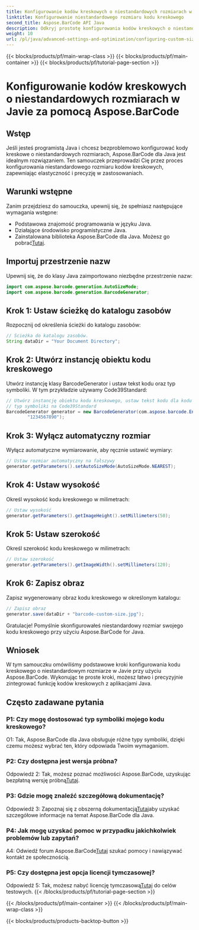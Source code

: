 ```yaml
---
title: Konfigurowanie kodów kreskowych o niestandardowych rozmiarach w Javie za pomocą Aspose.BarCode
linktitle: Konfigurowanie niestandardowego rozmiaru kodu kreskowego
second_title: Aspose.BarCode API Java
description: Odkryj prostotę konfigurowania kodów kreskowych o niestandardowych rozmiarach w Javie za pomocą Aspose.BarCode. Postępuj zgodnie z naszym samouczkiem krok po kroku, aby uzyskać precyzyjną konfigurację.
weight: 10
url: /pl/java/advanced-settings-and-optimization/configuring-custom-size-barcode/
---
```


{{< blocks/products/pf/main-wrap-class >}}
{{< blocks/products/pf/main-container >}}
{{< blocks/products/pf/tutorial-page-section >}}

# Konfigurowanie kodów kreskowych o niestandardowych rozmiarach w Javie za pomocą Aspose.BarCode

## Wstęp

Jeśli jesteś programistą Java i chcesz bezproblemowo konfigurować kody kreskowe o niestandardowych rozmiarach, Aspose.BarCode dla Java jest idealnym rozwiązaniem. Ten samouczek przeprowadzi Cię przez proces konfigurowania niestandardowego rozmiaru kodów kreskowych, zapewniając elastyczność i precyzję w zastosowaniach.

## Warunki wstępne

Zanim przejdziesz do samouczka, upewnij się, że spełniasz następujące wymagania wstępne:

- Podstawowa znajomość programowania w języku Java.
- Działające środowisko programistyczne Java.
-  Zainstalowana biblioteka Aspose.BarCode dla Java. Możesz go pobrać[Tutaj](https://releases.aspose.com/barcode/java/).

## Importuj przestrzenie nazw

Upewnij się, że do klasy Java zaimportowano niezbędne przestrzenie nazw:

```java
import com.aspose.barcode.generation.AutoSizeMode;
import com.aspose.barcode.generation.BarcodeGenerator;

```

## Krok 1: Ustaw ścieżkę do katalogu zasobów

Rozpocznij od określenia ścieżki do katalogu zasobów:

```java
// Ścieżka do katalogu zasobów.
String dataDir = "Your Document Directory";
```

## Krok 2: Utwórz instancję obiektu kodu kreskowego

Utwórz instancję klasy BarcodeGenerator i ustaw tekst kodu oraz typ symboliki. W tym przykładzie używamy Code39Standard:

```java
// Utwórz instancję obiektu kodu kreskowego, ustaw tekst kodu dla kodu kreskowego i
// typ symboliki na Code39Standard
BarcodeGenerator generator = new BarcodeGenerator(com.aspose.barcode.EncodeTypes.CODE_39_STANDARD,
		"1234567890");
```

## Krok 3: Wyłącz automatyczny rozmiar

Wyłącz automatyczne wymiarowanie, aby ręcznie ustawić wymiary:

```java
// Ustaw rozmiar automatyczny na fałszywy
generator.getParameters().setAutoSizeMode(AutoSizeMode.NEAREST);
```

## Krok 4: Ustaw wysokość

Określ wysokość kodu kreskowego w milimetrach:

```java
// Ustaw wysokość
generator.getParameters().getImageHeight().setMillimeters(50);
```

## Krok 5: Ustaw szerokość

Określ szerokość kodu kreskowego w milimetrach:

```java
// Ustaw szerokość
generator.getParameters().getImageWidth().setMillimeters(120);
```

## Krok 6: Zapisz obraz

Zapisz wygenerowany obraz kodu kreskowego w określonym katalogu:

```java
// Zapisz obraz
generator.save(dataDir + "barcode-custom-size.jpg");
```

Gratulacje! Pomyślnie skonfigurowałeś niestandardowy rozmiar swojego kodu kreskowego przy użyciu Aspose.BarCode for Java.

## Wniosek

W tym samouczku omówiliśmy podstawowe kroki konfigurowania kodu kreskowego o niestandardowym rozmiarze w Javie przy użyciu Aspose.BarCode. Wykonując te proste kroki, możesz łatwo i precyzyjnie zintegrować funkcję kodów kreskowych z aplikacjami Java.

## Często zadawane pytania

### P1: Czy mogę dostosować typ symboliki mojego kodu kreskowego?

O1: Tak, Aspose.BarCode dla Java obsługuje różne typy symboliki, dzięki czemu możesz wybrać ten, który odpowiada Twoim wymaganiom.

### P2: Czy dostępna jest wersja próbna?

 Odpowiedź 2: Tak, możesz poznać możliwości Aspose.BarCode, uzyskując bezpłatną wersję próbną[Tutaj](https://releases.aspose.com/).

### P3: Gdzie mogę znaleźć szczegółową dokumentację?

 Odpowiedź 3: Zapoznaj się z obszerną dokumentacją[Tutaj](https://reference.aspose.com/barcode/java/)aby uzyskać szczegółowe informacje na temat Aspose.BarCode dla Java.

### P4: Jak mogę uzyskać pomoc w przypadku jakichkolwiek problemów lub zapytań?

 A4: Odwiedź forum Aspose.BarCode[Tutaj](https://forum.aspose.com/c/barcode/13) szukać pomocy i nawiązywać kontakt ze społecznością.

### P5: Czy dostępna jest opcja licencji tymczasowej?

 Odpowiedź 5: Tak, możesz nabyć licencję tymczasową[Tutaj](https://purchase.aspose.com/temporary-license/) do celów testowych.
{{< /blocks/products/pf/tutorial-page-section >}}

{{< /blocks/products/pf/main-container >}}
{{< /blocks/products/pf/main-wrap-class >}}

{{< blocks/products/products-backtop-button >}}
